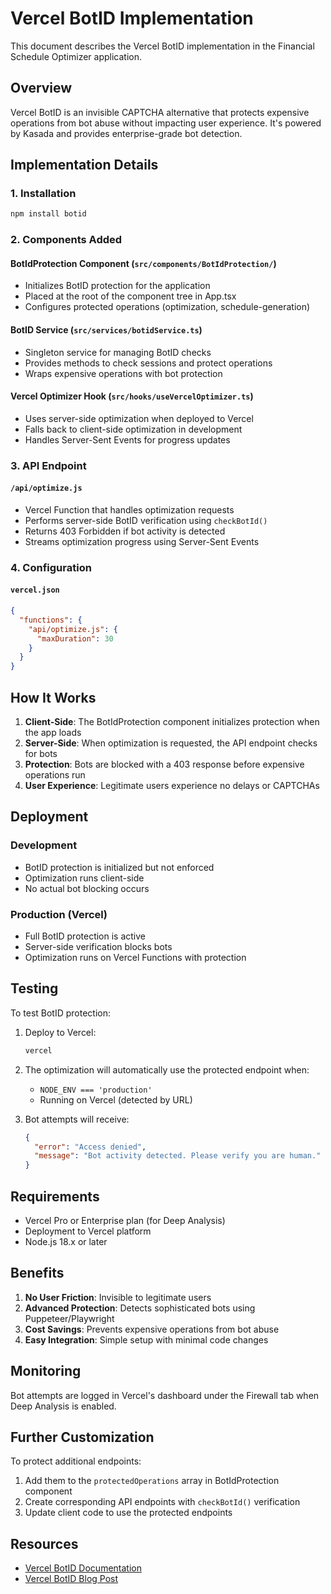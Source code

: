 # Vercel BotID Implementation

This document describes the Vercel BotID implementation in the Financial Schedule Optimizer application.

## Overview

Vercel BotID is an invisible CAPTCHA alternative that protects expensive operations from bot abuse without impacting user experience. It's powered by Kasada and provides enterprise-grade bot detection.

## Implementation Details

### 1. Installation

```bash
npm install botid
```

### 2. Components Added

#### BotIdProtection Component (`src/components/BotIdProtection/`)
- Initializes BotID protection for the application
- Placed at the root of the component tree in App.tsx
- Configures protected operations (optimization, schedule-generation)

#### BotID Service (`src/services/botidService.ts`)
- Singleton service for managing BotID checks
- Provides methods to check sessions and protect operations
- Wraps expensive operations with bot protection

#### Vercel Optimizer Hook (`src/hooks/useVercelOptimizer.ts`)
- Uses server-side optimization when deployed to Vercel
- Falls back to client-side optimization in development
- Handles Server-Sent Events for progress updates

### 3. API Endpoint

#### `/api/optimize.js`
- Vercel Function that handles optimization requests
- Performs server-side BotID verification using `checkBotId()`
- Returns 403 Forbidden if bot activity is detected
- Streams optimization progress using Server-Sent Events

### 4. Configuration

#### `vercel.json`
```json
{
  "functions": {
    "api/optimize.js": {
      "maxDuration": 30
    }
  }
}
```

## How It Works

1. **Client-Side**: The BotIdProtection component initializes protection when the app loads
2. **Server-Side**: When optimization is requested, the API endpoint checks for bots
3. **Protection**: Bots are blocked with a 403 response before expensive operations run
4. **User Experience**: Legitimate users experience no delays or CAPTCHAs

## Deployment

### Development
- BotID protection is initialized but not enforced
- Optimization runs client-side
- No actual bot blocking occurs

### Production (Vercel)
- Full BotID protection is active
- Server-side verification blocks bots
- Optimization runs on Vercel Functions with protection

## Testing

To test BotID protection:

1. Deploy to Vercel:
   ```bash
   vercel
   ```

2. The optimization will automatically use the protected endpoint when:
   - `NODE_ENV === 'production'`
   - Running on Vercel (detected by URL)

3. Bot attempts will receive:
   ```json
   {
     "error": "Access denied",
     "message": "Bot activity detected. Please verify you are human."
   }
   ```

## Requirements

- Vercel Pro or Enterprise plan (for Deep Analysis)
- Deployment to Vercel platform
- Node.js 18.x or later

## Benefits

1. **No User Friction**: Invisible to legitimate users
2. **Advanced Protection**: Detects sophisticated bots using Puppeteer/Playwright
3. **Cost Savings**: Prevents expensive operations from bot abuse
4. **Easy Integration**: Simple setup with minimal code changes

## Monitoring

Bot attempts are logged in Vercel's dashboard under the Firewall tab when Deep Analysis is enabled.

## Further Customization

To protect additional endpoints:

1. Add them to the `protectedOperations` array in BotIdProtection component
2. Create corresponding API endpoints with `checkBotId()` verification
3. Update client code to use the protected endpoints

## Resources

- [Vercel BotID Documentation](https://vercel.com/docs/botid)
- [Vercel BotID Blog Post](https://vercel.com/blog/introducing-botid)